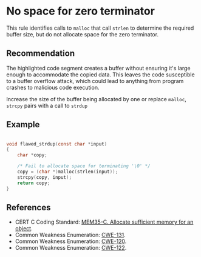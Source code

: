 # No space for zero terminator
This rule identifies calls to `malloc` that call `strlen` to determine the required buffer size, but do not allocate space for the zero terminator.


## Recommendation
The highlighted code segment creates a buffer without ensuring it's large enough to accommodate the copied data. This leaves the code susceptible to a buffer overflow attack, which could lead to anything from program crashes to malicious code execution.

Increase the size of the buffer being allocated by one or replace `malloc`, `strcpy` pairs with a call to `strdup`


## Example

```c

void flawed_strdup(const char *input)
{
	char *copy;

	/* Fail to allocate space for terminating '\0' */
	copy = (char *)malloc(strlen(input));
	strcpy(copy, input);
	return copy;
}


```

## References
* CERT C Coding Standard: [MEM35-C. Allocate sufficient memory for an object](https://www.securecoding.cert.org/confluence/display/c/MEM35-C.+Allocate+sufficient+memory+for+an+object).
* Common Weakness Enumeration: [CWE-131](https://cwe.mitre.org/data/definitions/131.html).
* Common Weakness Enumeration: [CWE-120](https://cwe.mitre.org/data/definitions/120.html).
* Common Weakness Enumeration: [CWE-122](https://cwe.mitre.org/data/definitions/122.html).
